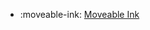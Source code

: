 <!-- To add an entry, first add an SVG logo in overrides/.icons, then add a new line item in the table. Wrap the icon filename in colons to reference it. -->

<div class="grid cards" markdown>

- :moveable-ink: [Moveable Ink](../data/destinations/moveable-ink-profile-api.md)



</div>